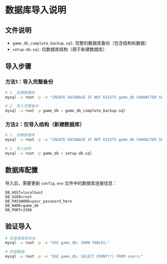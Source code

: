 # 数据库导入说明

## 文件说明
- `game_db_complete_backup.sql`: 完整的数据库备份（包含结构和数据）
- `setup-db.sql`: 仅数据库结构（用于新建数据库）

## 导入步骤

### 方法1：导入完整备份
```bash
# 1. 创建数据库
mysql -u root -p -e "CREATE DATABASE IF NOT EXISTS game_db CHARACTER SET utf8mb4 COLLATE utf8mb4_unicode_ci;"

# 2. 导入完整备份
mysql -u root -p game_db < game_db_complete_backup.sql
```

### 方法2：仅导入结构（新建数据库）
```bash
# 1. 创建数据库
mysql -u root -p -e "CREATE DATABASE IF NOT EXISTS game_db CHARACTER SET utf8mb4 COLLATE utf8mb4_unicode_ci;"

# 2. 导入结构
mysql -u root -p game_db < setup-db.sql
```

## 数据库配置
导入后，需要更新 `config.env` 文件中的数据库连接信息：
```
DB_HOST=localhost
DB_USER=root
DB_PASSWORD=your_password_here
DB_NAME=game_db
DB_PORT=3306
```

## 验证导入
```bash
# 检查表是否存在
mysql -u root -p -e "USE game_db; SHOW TABLES;"

# 检查数据
mysql -u root -p -e "USE game_db; SELECT COUNT(*) FROM users;"
``` 